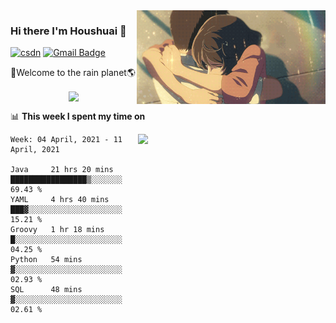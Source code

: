 <img  align='right' height="150" src="https://github.com/LikeRainDay/LikeRainDay/blob/master/pic/img_rain_1.gif?raw=true">



### Hi there I'm Houshuai :lemon:

[![csdn](https://img.shields.io/badge/-csdn-c14438?style=flat-square&logo=c&logoColor=white)](https://blog.csdn.net/qq_15807167)
[![Gmail Badge](https://img.shields.io/badge/-gmail-c14438?style=flat-square&logo=Gmail&logoColor=white&link=mailto:houshuai0816@gmail.com)](mailto:houshuai0816@gmail.com)

🚀Welcome to the rain planet🌎

<center>
<img align='center'  src="https://source.unsplash.com/random/1200x600">
</center>

📊 **This week I spent my time on**

<img align='right'   width="300" src="https://github-readme-stats.vercel.app/api?username=LikeRainDay&show_icons=true&title_color=fff&icon_color=79ff97&text_color=9f9f9f&bg_color=151515">

<!--START_SECTION:waka-->
```text
Week: 04 April, 2021 - 11 April, 2021

Java     21 hrs 20 mins  █████████████████▒░░░░░░░   69.43 % 
YAML     4 hrs 40 mins   ███▓░░░░░░░░░░░░░░░░░░░░░   15.21 % 
Groovy   1 hr 18 mins    █░░░░░░░░░░░░░░░░░░░░░░░░   04.25 % 
Python   54 mins         ▓░░░░░░░░░░░░░░░░░░░░░░░░   02.93 % 
SQL      48 mins         ▓░░░░░░░░░░░░░░░░░░░░░░░░   02.61 % 
```
<!--END_SECTION:waka-->
